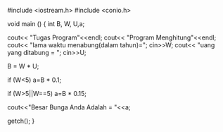 #include <iostream.h>
#include <conio.h>

void main ()
{
 int B, W, U,a;
 
 cout<< "Tugas Program"<<endl;
 cout<< "Program Menghitung"<<endl;
 cout<< "lama waktu menabung(dalam tahun)=";
 cin>>W;
 cout<< "uang yang ditabung = "; cin>>U;
 
 B = W * U;
 
 if (W<5)
 a=B * 0.1;
 
 if (W>5||W==5)
 a=B * 0.15;
 
 
 cout<<"Besar Bunga Anda Adalah = "<<a;
 
 getch();
 }
